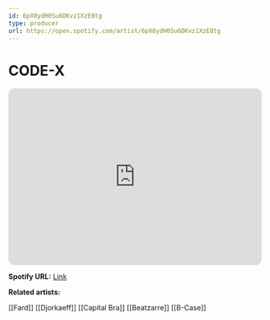 ```yaml
---
id: 6pX0ydH0Su6DKvz1XzE8tg
type: producer
url: https://open.spotify.com/artist/6pX0ydH0Su6DKvz1XzE8tg
---
```

# CODE-X

<iframe style="border-radius:12px" src="https://open.spotify.com/embed/artist/6pX0ydH0Su6DKvz1XzE8tg" width="100%" height="352" frameBorder="0" allowfullscreen="" allow="autoplay; clipboard-write; encrypted-media; fullscreen; picture-in-picture" loading="lazy"></iframe>

**Spotify URL:** [Link](https://open.spotify.com/artist/6pX0ydH0Su6DKvz1XzE8tg)

**Related artists:**

[[Fard]]
[[Djorkaeff]]
[[Capital Bra]]
[[Beatzarre]]
[[B-Case]]
